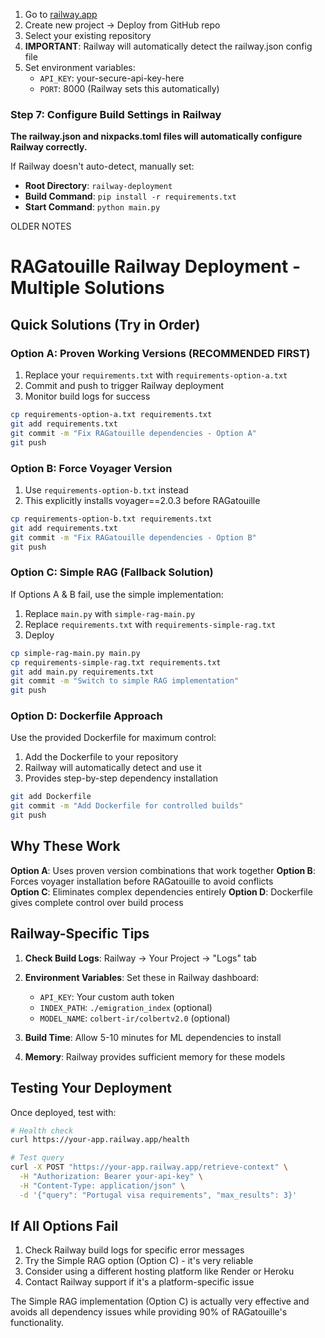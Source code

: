1. Go to [railway.app](https://railway.app)
2. Create new project → Deploy from GitHub repo
3. Select your existing repository
4. **IMPORTANT**: Railway will automatically detect the railway.json config file
5. Set environment variables:
   - `API_KEY`: your-secure-api-key-here
   - `PORT`: 8000 (Railway sets this automatically)

### Step 7: Configure Build Settings in Railway
**The railway.json and nixpacks.toml files will automatically configure Railway correctly.**

If Railway doesn't auto-detect, manually set:
- **Root Directory**: `railway-deployment`
- **Build Command**: `pip install -r requirements.txt`
- **Start Command**: `python main.py`


OLDER NOTES
# RAGatouille Railway Deployment - Multiple Solutions

## Quick Solutions (Try in Order)

### Option A: Proven Working Versions (RECOMMENDED FIRST)
1. Replace your `requirements.txt` with `requirements-option-a.txt`
2. Commit and push to trigger Railway deployment
3. Monitor build logs for success

```bash
cp requirements-option-a.txt requirements.txt
git add requirements.txt
git commit -m "Fix RAGatouille dependencies - Option A"
git push
```

### Option B: Force Voyager Version
1. Use `requirements-option-b.txt` instead
2. This explicitly installs voyager==2.0.3 before RAGatouille

```bash
cp requirements-option-b.txt requirements.txt
git add requirements.txt
git commit -m "Fix RAGatouille dependencies - Option B"
git push
```

### Option C: Simple RAG (Fallback Solution)
If Options A & B fail, use the simple implementation:

1. Replace `main.py` with `simple-rag-main.py`
2. Replace `requirements.txt` with `requirements-simple-rag.txt`
3. Deploy

```bash
cp simple-rag-main.py main.py
cp requirements-simple-rag.txt requirements.txt
git add main.py requirements.txt
git commit -m "Switch to simple RAG implementation"
git push
```

### Option D: Dockerfile Approach
Use the provided Dockerfile for maximum control:

1. Add the Dockerfile to your repository
2. Railway will automatically detect and use it
3. Provides step-by-step dependency installation

```bash
git add Dockerfile
git commit -m "Add Dockerfile for controlled builds"
git push
```

## Why These Work

**Option A**: Uses proven version combinations that work together
**Option B**: Forces voyager installation before RAGatouille to avoid conflicts  
**Option C**: Eliminates complex dependencies entirely
**Option D**: Dockerfile gives complete control over build process

## Railway-Specific Tips

1. **Check Build Logs**: Railway → Your Project → "Logs" tab
2. **Environment Variables**: Set these in Railway dashboard:
   - `API_KEY`: Your custom auth token
   - `INDEX_PATH`: `./emigration_index` (optional)
   - `MODEL_NAME`: `colbert-ir/colbertv2.0` (optional)

3. **Build Time**: Allow 5-10 minutes for ML dependencies to install
4. **Memory**: Railway provides sufficient memory for these models

## Testing Your Deployment

Once deployed, test with:

```bash
# Health check
curl https://your-app.railway.app/health

# Test query
curl -X POST "https://your-app.railway.app/retrieve-context" \
  -H "Authorization: Bearer your-api-key" \
  -H "Content-Type: application/json" \
  -d '{"query": "Portugal visa requirements", "max_results": 3}'
```

## If All Options Fail

1. Check Railway build logs for specific error messages
2. Try the Simple RAG option (Option C) - it's very reliable
3. Consider using a different hosting platform like Render or Heroku
4. Contact Railway support if it's a platform-specific issue

The Simple RAG implementation (Option C) is actually very effective and avoids all dependency issues while providing 90% of RAGatouille's functionality.
